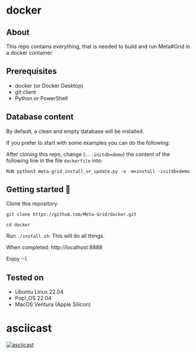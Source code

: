 # docker

## About
This repo contains everything, that is needed to build and run Meta#Grid in a docker container

## Prerequisites
- docker (or Docker Desktop)
- git client
- Python or PowerShell

## Database content
By default, a clean and empty database will be installed.

If you prefer to start with some examples you can do the following:

After cloning this repo, change (... `-initdb=demo`) the content of the following line in the file `dockerfile` into:

`RUN python3 meta-grid_install_or_update.py -u -m=install -initdb=demo`

## Getting started 🚀
Clone this repository.

`git clone https://github.com/Meta-Grid/docker.git`

`cd docker`

Run `./install.sh`: This will do all things. 

When completed: http://localhost:8888

Enjoy :-)

## Tested on
- Ubuntu Linux 22.04
- Pop!_OS 22.04
- MacOS Ventura (Apple Silicon)

# asciicast

[![asciicast](https://asciinema.org/a/qc5eIS7yEiQEH3A6Jt71ABmVC.png?rows=20)](https://asciinema.org/a/qc5eIS7yEiQEH3A6Jt71ABmVC?rows=20)
